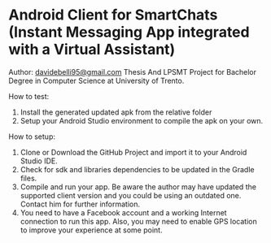 # Android Client for SmartChats (Instant Messaging App integrated with a Virtual Assistant)

Author: davidebelli95@gmail.com
Thesis And LPSMT Project for Bachelor Degree in Computer Science at University of Trento.

How to test:
1) Install the generated updated apk from the relative folder
2) Setup your Android Studio environment to compile the apk on your own.

How to setup:
1) Clone or Download the GitHub Project and import it to your Android Studio IDE.
2) Check for sdk and libraries dependencies to be updated in the Gradle files.
3) Compile and run your app. Be aware the author may have updated the supported client version and you could be using an outdated one. Contact him for further information.
4) You need to have a Facebook account and a working Internet connection to run this app. Also, you may need to enable GPS location to improve your experience at some point.
